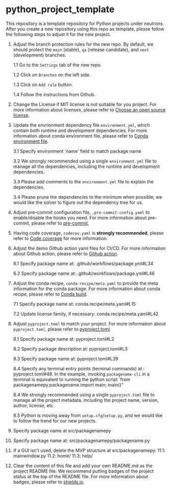# python_project_template
This repository is a template repository for Python projects under neutrons.
After you create a new repository using this repo as template, please follow the following steps to adjust it for the new project.

1. Adjust the branch protection rules for the new repo. By default, we should protect the `main` (stable), `qa` (release candidate), and `next` (development) branches.

    1.1 Go to the `Settings` tab of the new repo.

    1.2 Click on `Branches` on the left side.

    1.3 Click on `Add rule` button.

    1.4 Follow the instructions from Github.


2. Change the License if MIT license is not suitable for you project. For more information about licenses, please refer to [Choose an open source license](https://choosealicense.com/).


3. Update the envrionment dependency file `environment.yml`, which contain both runtime and development dependencies. For more information about conda environment file, please refer to [Conda environment file](https://docs.conda.io/projects/conda/en/latest/user-guide/tasks/manage-environments.html#creating-an-environment-file-manually).

    3.1 Specify environment 'name' field to match package name

    3.2 We strongly recommended using a single `environment.yml` file to manage all the dependencies, including the runtime and development dependencies.

    3.3 Please add comments to the `environment.yml` file to explain the dependencies.

    3.4 Please prune the dependencies to the minimum when possible, we would like the solver to figure out the dependency tree for us.


4. Adjust pre-commit configuration file, `.pre-commit-config.yaml` to enable/disable the hooks you need. For more information about pre-commit, please refer to [pre-commit](https://pre-commit.com/).


5. Having code coverage, `codecov.yaml` is **strongly recommended**, please refer to [Code coverage](https://coverage.readthedocs.io/en/coverage-5.5/) for more information.


6. Adjust the demo Github action yaml files for CI/CD. For more information about Github action, please refer to [Github action](https://docs.github.com/en/actions).

    6.1 Specify package name at: .github/workflows/package.yml#L34

    6.2 Specify package name at: .github/workflows/package.yml#L46


7. Adjust the conda recipe, `conda-recipe/meta.yaml` to provide the meta information for the conda package. For more information about conda recipe, please refer to [Conda build](https://docs.conda.io/projects/conda-build/en/latest/).

    7.1 Specify package name at: conda.recipe/meta.yaml#L15

    7.2 Update license family, if necessary: conda.recipe/meta.yaml#L42


8. Adjust `pyproject.toml` to match your project. For more information about `pyproject.toml`, please refer to [pyproject.toml](https://www.python.org/dev/peps/pep-0518/).

    8.1 Specify package name at: pyproject.toml#L2

    8.2 Specify package description at: pyproject.toml#L3

    8.3 Specify package name at: pyproject.toml#L39

    8.4 Specify any terminal entry points (terminal commands) at : pyproject.toml#48. In the example, invoking `packagename-cli` in a terminal is equivalent to running the python script `from packagenamepy.packagename.import main; main()"

    8.4 We strongly recommended using a single `pyproject.toml` file to manage all the project metadata, including the project name, version, author, license, etc.

    8.5 Python is moving away from `setup.cfg`/`setup.py`, and we would like to follow the trend for our new projects.


10. Specify package name at  src/packagenamepy


11. Specify package name at: src/packagenamepy/packagename.py

12. If a GUI isn't used, delete the MVP structure at src/packagenamepy:
    11.1: mainwindow.py
    11.2: home/
    11.3: help/


11. Clear the content of this file and add your own README.md as the project README file. We recommend putting badges of the project status at the top of the README file. For more information about badges, please refer to [shields.io](https://shields.io/).
